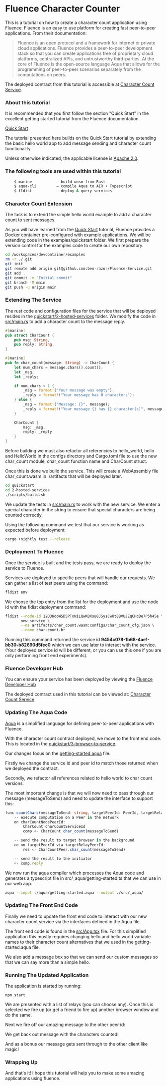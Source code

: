 # Fluence Character Counter

This is a tutorial on how to create a character count application using Fluence. Fluence is an easy to use platform for creating fast peer-to-peer applications. From their documentation:

> Fluence is an open protocol and a framework for internet or private cloud applications. Fluence provides a peer-to-peer development stack so that you can create applications free of proprietary cloud platforms, centralized APIs, and untrustworthy third-parties.
> At the core of Fluence is the open-source language Aqua that allows for the programming of peer-to-peer scenarios separately from the computations on peers.

The deployed contract from this tutorial is accessible at [Character Count Service](https://dash.fluence.dev/blueprint/5c187205fef8d3306dcf6ffd73efd623a8774d3adc698e6244bc11e81d704ba6).

### About this tutorial

It is recommended that you first follow the section "Quick Start" in the excellent getting started tutorial from the Fluence documentation.

[Quick Start](https://doc.fluence.dev/docs/quick-start)

The tutorial presented here builds on the Quick Start tutorial by extending the basic hello world app to add message sending and character count functionality.

Unless otherwise indicated, the applicable license is [Apache 2.0](https://github.com/fluencelabs/fluence/blob/master/LICENSE).

### The following tools are used within this tutorial

```bash
    $ marine           – build wasm from Rust  
    $ aqua-cli         – compile Aqua to AIR + Typescript  
    $ fldist           – deploy & query services  
```

### Character Count Extension

The task is to extend the simple hello world example to add a character count to sent messages.

As you will have learned from the [Quick Start](https://doc.fluence.dev/docs/quick-start) tutorial, Fluence provides a Docker container pre-configured with example applications. We will be extending code in the examples/quickstart folder. We first prepare the version control for the examples code to create our own repository.

```bash
cd /workspaces/devcontainer/examples
rm -r ./.git
git init
git remote add origin git@github.com:ben-razor/Fluence-Service.git
git add .
git commit -m "Initial commit"
git branch -M main
git push -u origin main
```

### Extending The Service

The rust code and configuration files for the service that will be deployed resides in the [quickstart/2-hosted-services](https://github.com/ben-razor/Fluence-Service/tree/main/quickstart/2-hosted-services) folder. We modify the code in [src/main.rs](https://github.com/ben-razor/Fluence-Service/tree/main/quickstart/2-hosted-services) to add a character count to the message reply.

```rust
#[marine]
pub struct CharCount {
    pub msg: String,
    pub reply: String,
}

#[marine]
pub fn char_count(message: String) -> CharCount {
    let num_chars = message.chars().count();
    let _msg;
    let _reply;

    if num_chars < 1 {
        _msg = format!("Your message was empty");
        _reply = format!("Your message has 0 characters");
    } else {
        _msg = format!("Message: {}", message);
        _reply = format!("Your message {} has {} character(s)", message, num_chars);
    }

    CharCount {
        msg: _msg,
        reply: _reply
    }
}
```

Before building we must also refactor all referencies to hello_world, hello and HelloWorld in the configs directory and Cargo.toml file to use the new char_count module, char_count function name and CharCount struct.

Once this is done we build the service. This will create a WebAssembly file char_count.wasm in ./artifacts that will be deployed later.

```bash
cd quickstart
cd 2-hosted-services
./scripts/build.sh
```

We update the tests in [src/main.rs](https://github.com/ben-razor/Fluence-Service/tree/main/quickstart/2-hosted-services) to work with the new service. We enter a special character in the string to ensure that special characters are being counted correctly. 

Using the following command we test that our service is working as expected before deployment:

```bash
cargo +nightly test --release
```

### Deployment To Fluence

Once the service is built and the tests pass, we are ready to deploy the service to Fluence.

Services are deployed to specific peers that will handle our requests. We can gather a list of test peers using the command:

```bash
fldist env
```

We choose the top entry from the list for the deployment and use the node id with the fldist deployment command:

```bash
fldist --node-id 12D3KooWSD5PToNiLQwKDXsu8JSysCwUt8BVUJEqCHcDe7P5h45e \
       new_service \
       --ms artifacts/char_count.wasm:configs/char_count_cfg.json \
       --name char-count-br
```

Running this command returned the service id **9454c078-1b68-4ae1-bb30-b82690d5fec0** which we can use later to interact with the service. (Your deployed service id will be different, or you can use this one if you are only performing front end experiments).

### Fluence Developer Hub

You can ensure your service has been deployed by viewing the [Fluence Developer Hub](https://dash.fluence.dev/)

The deployed contract used in this tutorial can be viewed at:
[Character Count Service](https://dash.fluence.dev/blueprint/5c187205fef8d3306dcf6ffd73efd623a8774d3adc698e6244bc11e81d704ba6)

### Updating The Aqua Code 

[Aqua](https://doc.fluence.dev/aqua-book/) is a simplified language for defining peer-to-peer applications with Fluence.

With the character count contract deployed, we move to the front end code. This is located in the [quickstart/3-browser-to-service](https://github.com/ben-razor/Fluence-Service/tree/main/quickstart/3-browser-to-service).

Our changes focus on the [getting-started.aqua](https://github.com/ben-razor/Fluence-Service/tree/main/quickstart/3-browser-to-service/aqua/getting-started.aqua) file.

Firstly we change the service id and peer id to match those returned when we deployed the contract.

Secondly, we refactor all references related to hello world to char count versions.

The most important change is that we will now need to pass through our message (messageToSend) and need to update the interface to support this:

```TypeScript
func countChars(messageToSend: string, targetPeerId: PeerId, targetRelayPeerId: PeerId) -> string:
    -- execute computation on a Peer in the network
    on charCountNodePeerId:
        CharCount charCountServiceId
        comp <- CharCount.char_count(messageToSend)

    -- send the result to target browser in the background
    co on targetPeerId via targetRelayPeerId:
        res <- CharCountPeer.char_count(messageToSend)

    -- send the result to the initiator
    <- comp.reply
```

We now run the aqua compiler which processes the Aqua code and generates a typescript file in src/_aqua/getting-started.ts that we can use in our web app.

```bash
aqua --input ./aqua/getting-started.aqua --output ./src/_aqua/
```

### Updating The Front End Code

Finally we need to update the front end code to interact with our new character count service via the interfaces defined in the Aqua file.

The front end code is found in the [src/App.tsx](https://github.com/ben-razor/Fluence-Service/tree/main/quickstart/3-browser-to-servicesrc/src/App.tsx) file. For this simplified application this mostly requires changing hello and hello world variable names to their character count alternatives that we used in the getting-started.aqua file.

We also add a message box so that we can send our custom messages so that we can say more than a simple hello.

### Running The Updated Application

The application is started by running:

```
npm start
```

We are presented with a list of relays (you can choose any). Once this is selected we fire up (or get a friend to fire up) another browser window and do the same.

Next we fire off our amazing message to the other peer id:

We get back out message with the characters counted!

And as a bonus our message gets sent through to the other client like magic!

### Wrapping Up

And that's it! I hope this tutorial will help you to make some amazing applications using fluence.
